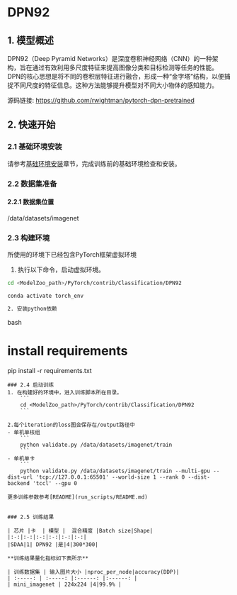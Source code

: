# DPN92

## 1. 模型概述
DPN92（Deep Pyramid Networks）是深度卷积神经网络（CNN）的一种架构，旨在通过有效利用多尺度特征来提高图像分类和目标检测等任务的性能。DPN的核心思想是将不同的卷积层特征进行融合，形成一种“金字塔”结构，以便捕捉不同尺度的特征信息。这种方法能够提升模型对不同大小物体的感知能力。

源码链接: https://github.com/rwightman/pytorch-dpn-pretrained

## 2. 快速开始

### 2.1 基础环境安装

请参考[基础环境安装](../../../../doc/Environment.md)章节，完成训练前的基础环境检查和安装。


### 2.2 数据集准备

#### 2.2.1 数据集位置
/data/datasets/imagenet


### 2.3 构建环境
所使用的环境下已经包含PyTorch框架虚拟环境
1. 执行以下命令，启动虚拟环境。
``` bash
cd <ModelZoo_path>/PyTorch/contrib/Classification/DPN92

conda activate torch_env

2. 安装python依赖
``` 
bash
# install requirements
pip install -r requirements.txt
```
### 2.4 启动训练
1. 在构建好的环境中，进入训练脚本所在目录。
    ```
    cd <ModelZoo_path>/PyTorch/contrib/Classification/DPN92
    ```

2.每个iteration的loss图会保存在/output路径中
- 单机单核组
    ```
    python validate.py /data/datasets/imagenet/train
    ```
- 单机单卡
    ```
    python validate.py /data/datasets/imagenet/train --multi-gpu --dist-url 'tcp://127.0.0.1:65501' --world-size 1 --rank 0 --dist-backend 'tccl' --gpu 0

更多训练参数参考[README](run_scripts/README.md)


### 2.5 训练结果

| 芯片 |卡  | 模型 |  混合精度 |Batch size|Shape| 
|:-:|:-:|:-:|:-:|:-:|:-:|
|SDAA|1| DPN92 |是|4|300*300|

**训练结果量化指标如下表所示**

| 训练数据集 | 输入图片大小 |nproc_per_node|accuracy(DDP)|
| :-----: | :-----: |:------: |:------: |
| mini_imagenet | 224x224 |4|99.9% |





